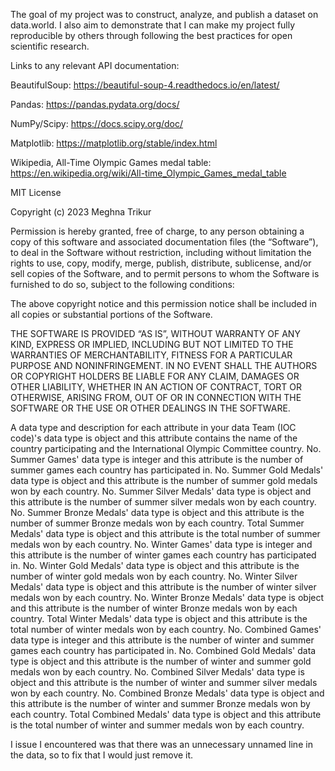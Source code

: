 The goal of my project was to construct, analyze, and publish a dataset on data.world. I also aim to demonstrate that I can make my project fully reproducible by others through following the best practices for open scientific research.


Links to any relevant API documentation: 

BeautifulSoup: https://beautiful-soup-4.readthedocs.io/en/latest/

Pandas: https://pandas.pydata.org/docs/

NumPy/Scipy: https://docs.scipy.org/doc/

Matplotlib: https://matplotlib.org/stable/index.html

Wikipedia, All-Time Olympic Games medal table: https://en.wikipedia.org/wiki/All-time_Olympic_Games_medal_table


MIT License

Copyright (c) 2023 Meghna Trikur

Permission is hereby granted, free of charge, to any person obtaining a copy of this software and associated documentation files (the “Software”), to deal in the Software without restriction, including without limitation the rights to use, copy, modify, merge, publish, distribute, sublicense, and/or sell copies of the Software, and to permit persons to whom the Software is furnished to do so, subject to the following conditions:

The above copyright notice and this permission notice shall be included in all copies or substantial portions of the Software.

THE SOFTWARE IS PROVIDED “AS IS”, WITHOUT WARRANTY OF ANY KIND, EXPRESS OR IMPLIED, INCLUDING BUT NOT LIMITED TO THE WARRANTIES OF MERCHANTABILITY, FITNESS FOR A PARTICULAR PURPOSE AND NONINFRINGEMENT. IN NO EVENT SHALL THE AUTHORS OR COPYRIGHT HOLDERS BE LIABLE FOR ANY CLAIM, DAMAGES OR OTHER LIABILITY, WHETHER IN AN ACTION OF CONTRACT, TORT OR OTHERWISE, ARISING FROM, OUT OF OR IN CONNECTION WITH THE SOFTWARE OR THE USE OR OTHER DEALINGS IN THE SOFTWARE.




A data type and description for each attribute in your data
  Team (IOC code)'s data type is object and this attribute contains the name of the country participating and the International Olympic Committee country.
  No. Summer Games' data type is integer and this attribute is the number of summer games each country has participated in.
  No. Summer Gold Medals' data type is object and this attribute is the number of summer gold medals won by each country. 
   No. Summer Silver Medals' data type is object and this attribute is the number of summer silver medals won by each country.
  No. Summer Bronze Medals' data type is object and this attribute is the number of summer Bronze medals won by each country.
  Total Summer Medals' data type is object and this attribute is the total number of summer medals won by each country.
  No. Winter Games' data type is integer and this attribute is the number of winter games each country has participated in.
  No. Winter Gold Medals' data type is object and this attribute is the number of winter gold medals won by each country. 
   No. Winter Silver Medals' data type is object and this attribute is the number of winter silver medals won by each country.
  No. Winter Bronze Medals' data type is object and this attribute is the number of winter Bronze medals won by each country.
  Total Winter Medals' data type is object and this attribute is the total number of winter medals won by each country.
  No. Combined Games' data type is integer and this attribute is the number of winter and summer games each country has participated in.
  No. Combined Gold Medals' data type is object and this attribute is the number of winter and summer gold medals won by each country. 
   No. Combined Silver Medals' data type is object and this attribute is the number of winter and summer silver medals won by each country.
  No. Combined Bronze Medals' data type is object and this attribute is the number of winter and summer Bronze medals won by each country.
  Total Combined Medals' data type is object and this attribute is the total number of winter and summer medals won by each country.


I issue I encountered was that there was an unnecessary unnamed line in the data, so to fix that I would just remove it.   

<!---
meghtrik/meghtrik is a ✨ special ✨ repository because its `README.md` (this file) appears on your GitHub profile.
You can click the Preview link to take a look at your changes.
--->
